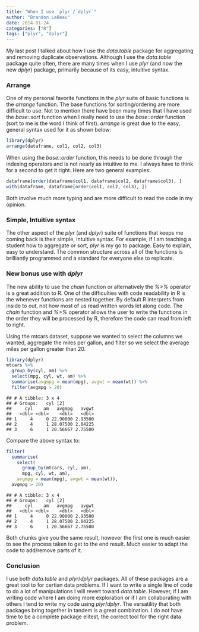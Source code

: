 ```yaml
---
title: "When I use `plyr`/`dplyr`"
author: "Brandon LeBeau"
date: 2014-01-24
categories: ["R"]
tags: ["plyr", "dplyr"]
---
```


My last post I talked about how I use the *data.table* package for aggregating and removing duplicate observations.  Although I use the *data.table* package quite often, there are many times when I use *plyr* (and now the new *dplyr*) package, primarily because of its easy, intuitive syntax.  

### Arrange
One of my personal favorite functions in the *plyr* suite of basic functions is the *arrange* function.  The base functions for sorting/ordering are more difficult to use.  Not to mention there have been many times that I have used the *base::sort* function when I really need to use the *base::order* function (sort to me is the word I think of first).  *arrange* is great due to the easy, general syntax used for it as shown below:


```r
library(dplyr)
arrange(dataframe, col1, col2, col3)
```

When using the *base::order* function, this needs to be done through the indexing operators and is not nearly as intuitive to me.  I always have to think for a second to get it right.  Here are two general examples:


```r
dataframe[order(dataframe$col1, dataframe$col2, dataframe$col3), ]
with(dataframe, dataframe[order(col1, col2, col3), ])
```

Both involve much more typing and are more difficult to read the code in my opinion.

### Simple, Intuitive syntax
The other aspect of the *plyr* (and *dplyr*) suite of functions that keeps me coming back is their simple, intuitive syntax.  For example, if I am teaching a student how to aggregate or sort, *plyr* is my go to package.  Easy to explain, easy to understand.  The common structure across all of the functions is brilliantly programmed and a standard for everyone else to replicate.

### New bonus use with *dplyr*
The new ability to use the *chain* function or alternatively the *%>%* operator is a great addition to R.  One of the difficulties with code readability in R is the whenever functions are nested together.  By default R interprets from inside to out, not how most of us read written words let along code.  The *chain* function and *%>%* operator allows the user to write the functions in the order they will be processed by R, therefore the code can read from left to right.

Using the mtcars dataset, suppose we wanted to select the columns we wanted, aggregate the miles per gallon, and filter so we select the average miles per gallon greater than 20.


```r
library(dplyr)
mtcars %>% 
  group_by(cyl, am) %>%
  select(mpg, cyl, wt, am) %>%
  summarise(avgmpg = mean(mpg), avgwt = mean(wt)) %>%
  filter(avgmpg > 20)
```

```
## # A tibble: 3 x 4
## # Groups:   cyl [2]
##     cyl    am   avgmpg   avgwt
##   <dbl> <dbl>    <dbl>   <dbl>
## 1     4     0 22.90000 2.93500
## 2     4     1 28.07500 2.04225
## 3     6     1 20.56667 2.75500
```

Compare the above syntax to:


```r
filter(
  summarise(
    select(
      group_by(mtcars, cyl, am),
      mpg, cyl, wt, am),
    avgmpg = mean(mpg), avgwt = mean(wt)),
  avgmpg > 20)
```

```
## # A tibble: 3 x 4
## # Groups:   cyl [2]
##     cyl    am   avgmpg   avgwt
##   <dbl> <dbl>    <dbl>   <dbl>
## 1     4     0 22.90000 2.93500
## 2     4     1 28.07500 2.04225
## 3     6     1 20.56667 2.75500
```

Both chunks give you the same result, however the first one is much easier to see the process taken to get to the end result.  Much easier to adapt the code to add/remove parts of it.

### Conclusion
I use both *data.table* and *plyr*/*dplyr* packages.  All of these packages are a great tool to for certian data problems.  If I want to write a single line of code to do a lot of manipulations I will revert toward *data.table*.  However, if I am writing code where I am doing more exploration or if I am collaborating with others I tend to write my code using *plyr*/*dplyr*.  The versatility that both packages bring together in tandem is a great combination.  I do not have time to be a complete package elitest, the correct tool for the right data problem.



